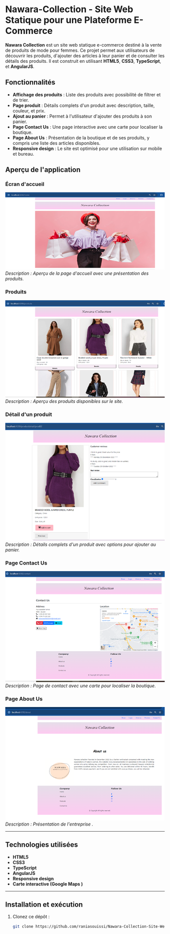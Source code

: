 # Nawara-Collection - Site Web Statique pour une Plateforme E-Commerce

**Nawara Collection** est un site web statique e-commerce destiné à la vente de produits de mode pour femmes. Ce projet permet aux utilisateurs de découvrir les produits, d'ajouter des articles à leur panier et de consulter les détails des produits. Il est construit en utilisant **HTML5**, **CSS3**, **TypeScript**, et **AngularJS**.

## Fonctionnalités

- **Affichage des produits** : Liste des produits avec possibilité de filtrer et de trier.
- **Page produit** : Détails complets d'un produit avec description, taille, couleur, et prix.
- **Ajout au panier** : Permet à l'utilisateur d'ajouter des produits à son panier.
- **Page Contact Us** : Une page interactive avec une carte pour localiser la boutique.
- **Page About Us** : Présentation de la boutique et de ses produits, y compris une liste des articles disponibles.
- **Responsive design** : Le site est optimisé pour une utilisation sur mobile et bureau.

## Aperçu de l'application

### Écran d'accueil
![Écran d'accueil](./src/assets/images/home.png)  
*Description : Aperçu de la page d'accueil avec une présentation des produits.*

### Produits
![Produits](./src/assets/images/product.png)  
*Description : Aperçu des produits disponibles sur le site.*


### Détail d'un produit
![Détails produit](./src/assets/images/detpro.png)  
*Description : Détails complets d'un produit avec options pour ajouter au panier.*

### Page Contact Us
![Contact Us](./src/assets/images/contact.png)  
*Description : Page de contact avec une carte pour localiser la boutique.*

### Page About Us
![About Us](./src/assets/images/about.png)  
*Description : Présentation de l'entreprise .*

---

## Technologies utilisées
- **HTML5**
- **CSS3**
- **TypeScript**
- **AngularJS**  
- **Responsive design**
- **Carte interactive (Google Maps )**

---

## Installation et exécution

1. Clonez ce dépôt :
   ```bash
   git clone https://github.com/raniasouissi/Nawara-Collection-Site-Web-Statique-pour-une-Plateforme-E-Commerce.git
